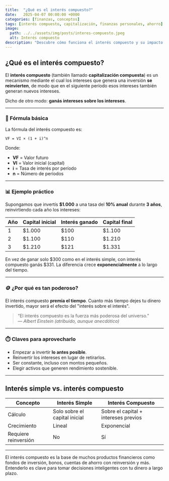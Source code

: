 ```yaml
---
title:  "¿Qué es el interés compuesto?"
date:   2025-04-07 00:00:00 +0000
categories: [finanzas, conceptos]
tags: [interés compuesto, capitalización, finanzas personales, ahorro]
image:
  path: ../../assets/img/posts/interes-compuesto.jpeg
  alt: Interés compuesto
description: "Descubre cómo funciona el interés compuesto y su impacto en las finanzas personales."
---
```


## ¿Qué es el interés compuesto?

El **interés compuesto** (también llamado **capitalización compuesta**) es un mecanismo mediante el cual los intereses que genera una inversión **se reinvierten**, de modo que en el siguiente período esos intereses también generan nuevos intereses.

Dicho de otro modo: **ganás intereses sobre los intereses**.

---

### 🧠 Fórmula básica

La fórmula del interés compuesto es:

```
VF = VI × (1 + i)^n
```

Donde:

- **VF** = Valor futuro  
- **VI** = Valor inicial (capital)  
- **i** = Tasa de interés por período  
- **n** = Número de períodos

---

### 📊 Ejemplo práctico

Supongamos que invertís **$1.000** a una tasa del **10% anual** durante **3 años**, reinvirtiendo cada año los intereses:

| Año | Capital inicial | Interés ganado | Capital final |
| --- | --------------- | -------------- | ------------- |
| 1   | $1.000          | $100           | $1.100        |
| 2   | $1.100          | $110           | $1.210        |
| 3   | $1.210          | $121           | $1.331        |

En vez de ganar solo $300 como en el interés simple, con interés compuesto ganás $331. La diferencia crece **exponencialmente** a lo largo del tiempo.

---

### 🪙 ¿Por qué es tan poderoso?

El interés compuesto **premia el tiempo**. Cuanto más tiempo dejes tu dinero invertido, mayor será el efecto del "interés sobre el interés".

> “El interés compuesto es la fuerza más poderosa del universo.”  
> — *Albert Einstein (atribuido, aunque anecdótico)*

---

### ⏱️ Claves para aprovecharlo

- Empezar a invertir **lo antes posible**.
- Reinvertir los intereses en lugar de retirarlos.
- Ser constante, incluso con montos pequeños.
- Elegir activos que generen rendimiento sostenible.

---

## Interés simple vs. interés compuesto

| Concepto             | Interés Simple                | Interés Compuesto                    |
| -------------------- | ----------------------------- | ------------------------------------ |
| Cálculo              | Solo sobre el capital inicial | Sobre el capital + intereses previos |
| Crecimiento          | Lineal                        | Exponencial                          |
| Requiere reinversión | No                            | Sí                                   |

---

El interés compuesto es la base de muchos productos financieros como fondos de inversión, bonos, cuentas de ahorro con reinversión y más. Entenderlo es clave para tomar decisiones inteligentes con tu dinero a largo plazo.

